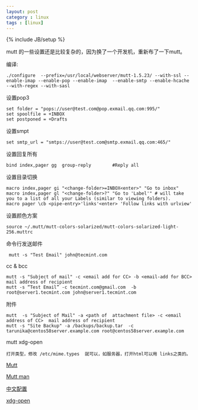 ```yaml
---
layout: post
category : linux
tags : [linux]
---
```

{% include JB/setup %}

mutt 的一些设置还是比较复杂的，因为换了一个开发机，重新布了一下mutt。

编译:

    ./configure  --prefix=/usr/local/webserver/mutt-1.5.23/ --with-ssl --enable-imap --enable-pop --enable-imap  --enable-smtp --enable-hcache  --with-regex --with-sasl

设置pop3

    set folder = "pops://user@test.com@pop.exmail.qq.com:995/"
    set spoolfile = +INBOX
    set postponed = +Drafts

设置smpt

    set smtp_url = "smtps://user@test.com@smtp.exmail.qq.com:465/"


设置回复所有

    bind index,pager gg  group-reply        #Reply all

设置目录切换

    macro index,pager gi "<change-folder>=INBOX<enter>" "Go to inbox"
    macro index,pager gl "<change-folder>?" "Go to 'Label'" # will take you to a list of all your Labels (similar to viewing folders).
    macro pager \cb <pipe-entry>'links'<enter> 'Follow links with urlview' 


设置颜色方案

    source ~/.mutt/mutt-colors-solarized/mutt-colors-solarized-light-256.muttrc

命令行发送邮件

     mutt -s "Test Email" john@tecmint.com


cc & bcc

    mutt -s "Subject of mail" -c <email add for CC> -b <email-add for BCC> mail address of recipient
    mutt -s “Test Email” -c tecmint.com@gmail.com  -b root@server1.tecmint.com john@server1.tecmint.com

附件

    mutt  -s "Subject of Mail" -a <path of  attachment file> -c <email address of CC>  mail address of recipient
    mutt -s "Site Backup" -a /backups/backup.tar  -c tarunika@centos58server.example.com root@centos58server.example.com



mutt xdg-open

    打开类型，修改 /etc/mime.types  就可以，如服务器，打开html可以用 links之类的。


[Mutt](https://wiki.archlinux.org/index.php/mutt#Native_IMAP_support 'https://wiki.archlinux.org/index.php/mutt#Native_IMAP_support')

[Mutt man](http://www.mutt.org/doc/manual/manual-2.html 'http://www.mutt.org/doc/manual/manual-2.html')

[中文配置](http://home.ustc.edu.cn/~lixuebai/GNU/MuttConfig.html 'http://home.ustc.edu.cn/~lixuebai/GNU/MuttConfig.html')

[xdg-open](http://cholla.mmto.org/computers/mail/mutt/ 'http://cholla.mmto.org/computers/mail/mutt/')
